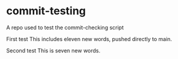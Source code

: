 # commit-testing
A repo used to test the commit-checking script 

First test
This includes eleven new words, pushed directly to main.

Second test
This is seven new words.
